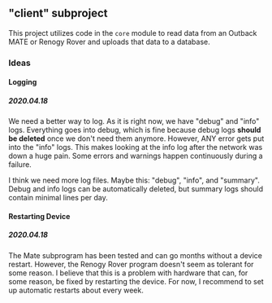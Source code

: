 ## "client" subproject
This project utilizes code in the `core` module to read data from an Outback MATE or Renogy Rover
and uploads that data to a database.


### Ideas
#### Logging
##### 2020.04.18
We need a better way to log. As it is right now, we have "debug" and "info" logs. Everything goes into
debug, which is fine because debug logs **should be deleted** once we don't need them anymore. However,
ANY error gets put into the "info" logs. This makes looking at the info log after the network was
down a huge pain. Some errors and warnings happen continuously during a failure. 

I think we need more log files. Maybe this: "debug", "info", and "summary". Debug and info logs
can be automatically deleted, but summary logs should contain minimal lines per day. 

#### Restarting Device
##### 2020.04.18
The Mate subprogram has been tested and can go months without a device restart. However, the Renogy
Rover program doesn't seem as tolerant for some reason. I believe that this is a problem with
hardware that can, for some reason, be fixed by restarting the device. For now, I recommend to
set up automatic restarts about every week.
